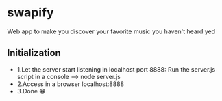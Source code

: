 # swapify
Web app to make you discover your favorite music you haven't heard yed

## Initialization

* 1.Let the server start listening in localhost port 8888:
  Run the server.js script in a console --> node server.js
* 2.Access in a browser localhost:8888 
* 3.Done 😁
